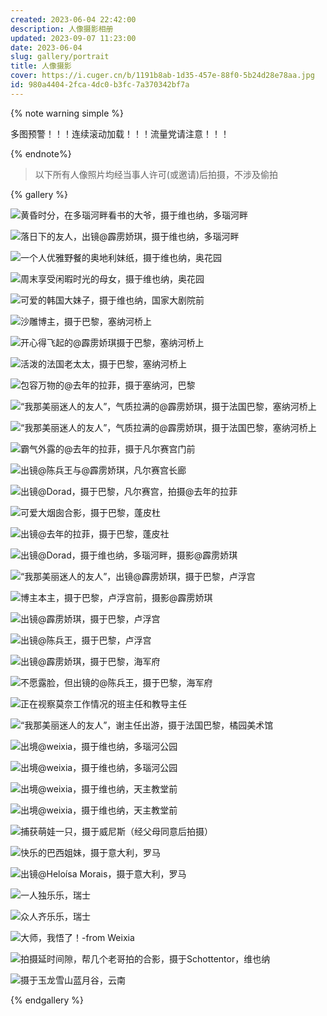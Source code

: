 ```yaml
---
created: 2023-06-04 22:42:00
description: 人像摄影相册
updated: 2023-09-07 11:23:00
date: 2023-06-04
slug: gallery/portrait
title: 人像摄影
cover: https://i.cuger.cn/b/1191b8ab-1d35-457e-88f0-5b24d28e78aa.jpg
id: 980a4404-2fca-4dc0-b3fc-7a370342bf7a
---
```


{% note warning simple %}

多图预警！！！连续滚动加载！！！流量党请注意！！！

{% endnote%}

> 以下所有人像照片均经当事人许可(或邀请)后拍摄，不涉及偷拍

{% gallery %}

![黄昏时分，在多瑙河畔看书的大爷，摄于维也纳，多瑙河畔](https://i.cuger.cn/b/9095734e-c1fd-47f5-908e-a72994cea03c.jpg)

![落日下的友人，出镜@霹雳娇琪，摄于维也纳，多瑙河畔](https://i.cuger.cn/b/51be67c5-4fe0-4587-ac43-c48341b2e60f.jpg)

![一个人优雅野餐的奥地利妹纸，摄于维也纳，奥花园](https://i.cuger.cn/b/72108e1c-a014-4cf0-86cb-749497ad7a48.jpg)

![周末享受闲暇时光的母女，摄于维也纳，奥花园](https://i.cuger.cn/b/60b8c2d8-dcac-4a98-986b-4e44159faad8.jpg)

![可爱的韩国大妹子，摄于维也纳，国家大剧院前](https://i.cuger.cn/b/4cf80e2b-dec5-4d5a-b93e-769d896a8e6c.jpg)

![沙雕博主，摄于巴黎，塞纳河桥上](https://i.cuger.cn/b/c3d38b25-6573-4bf8-b74f-6e941465e1d3.jpg)

![开心得飞起的@霹雳娇琪摄于巴黎，塞纳河桥上](https://i.cuger.cn/b/c3a868a9-a9a5-47b2-82ab-91c84635d6ba.jpg)

![活泼的法国老太太，摄于巴黎，塞纳河桥上](https://i.cuger.cn/b/70e10be9-57c2-4c54-811d-ece92796cb4a.jpg)

![包容万物的@去年的拉菲，摄于塞纳河，巴黎](https://i.cuger.cn/b/6934b727-db30-499e-9d06-8e237aa5bbd3.jpg)

![“我那美丽迷人的友人”，气质拉满的@霹雳娇琪，摄于法国巴黎，塞纳河桥上](https://i.cuger.cn/b/2de093e2-8138-4b8e-9518-fd4d09c7254c.jpg)

![“我那美丽迷人的友人”，气质拉满的@霹雳娇琪，摄于法国巴黎，塞纳河桥上](https://i.cuger.cn/b/442299a3-ec6b-4cdb-9c8b-405e69c017e6.jpg)

![霸气外露的@去年的拉菲，摄于凡尔赛宫门前](https://i.cuger.cn/b/4041eff2-3d7a-4f26-af3e-75378e3c27b3.jpg)

![出镜@陈兵王与@霹雳娇琪，凡尔赛宫长廊](https://i.cuger.cn/b/6c7d543d-de15-42af-aa50-671f41654bd6.jpg)

![出镜@Dorad，摄于巴黎，凡尔赛宫，拍摄@去年的拉菲](https://i.cuger.cn/b/f930c11c-3f7f-4c72-9bd6-2540366d4105.jpg)

![可爱大烟囱合影，摄于巴黎，蓬皮杜](https://i.cuger.cn/b/46cd1cf4-5881-4d6f-96ec-ef4a41bb0d28.jpg)

![出镜@去年的拉菲，摄于巴黎，蓬皮社](https://i.cuger.cn/b/225240f6-d424-4eb3-843a-df10587d7e11.jpg)

![出镜@Dorad，摄于维也纳，多瑙河畔，摄影@霹雳娇琪](https://i.cuger.cn/b/6f0f3816-e1a7-4e35-8518-f8b3535a574c.jpg)

![“我那美丽迷人的友人”，出镜@霹雳娇琪，摄于巴黎，卢浮宫](https://i.cuger.cn/b/b44d3b65-9186-4746-943f-2560e06f3957.jpg)

![博主本主，摄于巴黎，卢浮宫前，摄影@霹雳娇琪](https://i.cuger.cn/b/8cedd8c8-d034-4bd6-945b-eda354951cb0.jpg)

![出镜@霹雳娇琪，摄于巴黎，卢浮宫](https://i.cuger.cn/b/5112d6ec-1ed5-42ff-880e-a7d127ce9704.jpg)

![出镜@陈兵王，摄于巴黎，卢浮宫](https://i.cuger.cn/b/e70ffac3-f869-4af7-865d-29061cc6775c.jpg)

![出镜@霹雳娇琪，摄于巴黎，海军府](https://i.cuger.cn/b/2f545d84-64b6-42f1-87c3-a3563a654f20.jpg)

![不愿露脸，但出镜的@陈兵王，摄于巴黎，海军府](https://i.cuger.cn/b/e7fab025-47cb-4235-9267-01a34dc1834f.jpg)

![正在视察莫奈工作情况的班主任和教导主任](https://i.cuger.cn/b/46744c8f-a5e2-455a-b921-d206d83f4248.jpg)

![“我那美丽迷人的友人”，谢主任出游，摄于法国巴黎，橘园美术馆](https://i.cuger.cn/b/fa78db77-4e97-4dcd-a9bd-6969aefb94f0.jpg)

![出境@weixia，摄于维也纳，多瑙河公园](https://i.cuger.cn/b/006e8e48-d28b-443a-b457-6be8fefbaf89.jpg)

![出境@weixia，摄于维也纳，多瑙河公园](https://i.cuger.cn/b/c03294bf-84ab-4cea-84fd-613e986781ca.jpg)

![出境@weixia，摄于维也纳，天主教堂前](https://i.cuger.cn/b/0a47276c-cdff-49a5-99a3-a3dff4ba4fdf.jpg)

![出境@weixia，摄于维也纳，天主教堂前](https://i.cuger.cn/b/1a7a66af-d3ec-479d-89ba-bf8e939a369c.jpg)

![捕获萌娃一只，摄于威尼斯（经父母同意后拍摄）](https://i.cuger.cn/b/3bbb847d-99c1-4343-84fb-ea9b13598898.jpg)

![快乐的巴西姐妹，摄于意大利，罗马](https://i.cuger.cn/b/e09add1e-ed25-46b6-9d3e-94dbaeb86803.jpg)

![出镜@Heloísa Morais，摄于意大利，罗马](https://i.cuger.cn/b/30d6b58e-7a33-4b4d-a5c2-239428f2a87b.jpg)

![一人独乐乐，瑞士](https://i.cuger.cn/b/1679597198660-IMG_2263.jpg)

![众人齐乐乐，瑞士](https://i.cuger.cn/b/1679597285675-IMG_2335.jpg)

![大师，我悟了！-from Weixia](https://i.cuger.cn/b/1679593686393-2022_10_09_19_18_IMG_8847.jpg)

![拍摄延时间隙，帮几个老哥拍的合影，摄于Schottentor，维也纳](https://i.cuger.cn/b/2acd1ec6-6a4e-49b0-87db-972fdbd82e71.jpg)

![摄于玉龙雪山蓝月谷，云南](https://i.cuger.cn/b/fbe1fc88-a92f-41e4-a069-9c9f65f52d71.jpg)

{% endgallery %}
